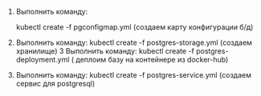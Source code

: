 1. Выполнить команду:

	kubectl create -f pgconfigmap.yml (создаем карту конфигурации б/д)
2. Выполнить команду:
	kubectl create -f postgres-storage.yml (создаем хранилище)
3 Выполнить команду:
	kubectl create -f postgres-deployment.yml ( деплоим базу на контейнере из docker-hub)
4. Выполнить команду:
	kubectl create -f postgres-service.yml (создаем сервис для postgresql)

